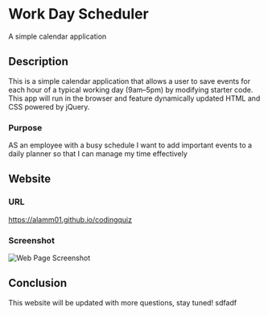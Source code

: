 # Work Day Scheduler
A simple calendar application

## Description
This is a simple calendar application that allows a user to save events for each hour of a typical working day (9am&ndash;5pm) by modifying starter code. This app will run in the browser and feature dynamically updated HTML and CSS powered by jQuery.

### Purpose
AS an employee with a busy schedule
I want to add important events to a daily planner
so that I can manage my time effectively

## Website 

### URL
https://alamm01.github.io/codingquiz

### Screenshot
![Web Page Screenshot](./assets/image/screen.png)


## Conclusion
This website will be updated with more questions, stay tuned!
sdfadf